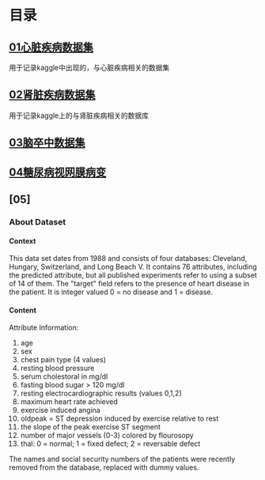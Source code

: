 # 目录

## [01心脏疾病数据集](06项目复现\04kaggle\02数据集\01心脏疾病数据集/)
用于记录kaggle中出现的，与心脏疾病相关的数据集




## [02肾脏疾病数据集](06项目复现\04kaggle\02数据集\02肾脏疾病数据集/)
用于记录kaggle上的与肾脏疾病相关的数据库

## [03脑卒中数据集](06项目复现\04kaggle\02数据集\03脑卒中数据集/)


## [04糖尿病视网膜病变]()

## [05]






























### About Dataset

#### Context
This data set dates from 1988 and consists of four databases: Cleveland, Hungary, Switzerland, and Long Beach V. It contains 76 attributes, including the predicted attribute, but all published experiments refer to using a subset of 14 of them. The "target" field refers to the presence of heart disease in the patient. It is integer valued 0 = no disease and 1 = disease.

#### Content
Attribute Information:


1. age
2. sex
3. chest pain type (4 values)
4. resting blood pressure
5. serum cholestoral in mg/dl
6. fasting blood sugar > 120 mg/dl
7. resting electrocardiographic results (values 0,1,2)
8. maximum heart rate achieved
9. exercise induced angina
10. oldpeak = ST depression induced by exercise relative to rest
11. the slope of the peak exercise ST segment
12. number of major vessels (0-3) colored by flourosopy
13. thal: 0 = normal; 1 = fixed defect; 2 = reversable defect

The names and social security numbers of the patients were recently removed from the database, replaced with dummy values.





























